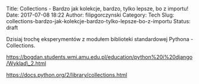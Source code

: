 Title: Collections - Bardzo jak kolekcje, bardzo, tylko lepsze, bo z importu!
Date: 2017-07-08 18:22
Author: filipgorczynski
Category: Tech
Slug: collections-bardzo-jak-kolekcje-bardzo-tylko-lepsze-bo-z-importu
Status: draft

Dzisiaj trochę eksperymentów z modułem biblioteki standardowej Pythona - Collections.

https://bogdan.students.wmi.amu.edu.pl/education/python%20i%20django/Wyklad\_2.html

https://docs.python.org/2/library/collections.html

 
